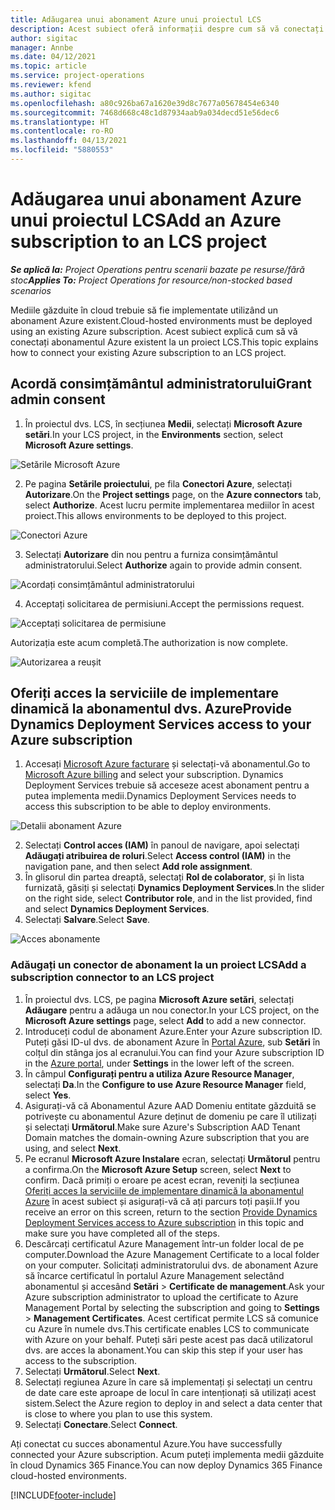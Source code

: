 ```yaml
---
title: Adăugarea unui abonament Azure unui proiectul LCS
description: Acest subiect oferă informații despre cum să vă conectați abonamentul Azure la un proiect LCS.
author: sigitac
manager: Annbe
ms.date: 04/12/2021
ms.topic: article
ms.service: project-operations
ms.reviewer: kfend
ms.author: sigitac
ms.openlocfilehash: a80c926ba67a1620e39d8c7677a05678454e6340
ms.sourcegitcommit: 7468d668c48c1d87934aab9a034decd51e56dec6
ms.translationtype: HT
ms.contentlocale: ro-RO
ms.lasthandoff: 04/13/2021
ms.locfileid: "5880553"
---
```

# <a name="add-an-azure-subscription-to-an-lcs-project"></a><span data-ttu-id="ecdd4-103">Adăugarea unui abonament Azure unui proiectul LCS</span><span class="sxs-lookup"><span data-stu-id="ecdd4-103">Add an Azure subscription to an LCS project</span></span>

<span data-ttu-id="ecdd4-104">_**Se aplică la:** Project Operations pentru scenarii bazate pe resurse/fără stoc_</span><span class="sxs-lookup"><span data-stu-id="ecdd4-104">_**Applies To:** Project Operations for resource/non-stocked based scenarios_</span></span>

<span data-ttu-id="ecdd4-105">Mediile găzduite în cloud trebuie să fie implementate utilizând un abonament Azure existent.</span><span class="sxs-lookup"><span data-stu-id="ecdd4-105">Cloud-hosted environments must be deployed using an existing Azure subscription.</span></span> <span data-ttu-id="ecdd4-106">Acest subiect explică cum să vă conectați abonamentul Azure existent la un proiect LCS.</span><span class="sxs-lookup"><span data-stu-id="ecdd4-106">This topic explains how to connect your existing Azure subscription to an LCS project.</span></span> 

## <a name="grant-admin-consent"></a><span data-ttu-id="ecdd4-107">Acordă consimțământul administratorului</span><span class="sxs-lookup"><span data-stu-id="ecdd4-107">Grant admin consent</span></span>

1. <span data-ttu-id="ecdd4-108">În proiectul dvs. LCS, în secțiunea **Medii**, selectați **Microsoft Azure setări**.</span><span class="sxs-lookup"><span data-stu-id="ecdd4-108">In your LCS project, in the **Environments** section, select **Microsoft Azure settings**.</span></span>

![Setările Microsoft Azure](./media/1MicrosoftAzureSettings.png)

2. <span data-ttu-id="ecdd4-110">Pe pagina **Setările proiectului**, pe fila **Conectori Azure**, selectați **Autorizare**.</span><span class="sxs-lookup"><span data-stu-id="ecdd4-110">On the **Project settings** page, on the **Azure connectors** tab, select **Authorize**.</span></span> <span data-ttu-id="ecdd4-111">Acest lucru permite implementarea mediilor în acest proiect.</span><span class="sxs-lookup"><span data-stu-id="ecdd4-111">This allows environments to be deployed to this project.</span></span>

![Conectori Azure](./media/2AzureConnectors.png)

3. <span data-ttu-id="ecdd4-113">Selectați **Autorizare** din nou pentru a furniza consimțământul administratorului.</span><span class="sxs-lookup"><span data-stu-id="ecdd4-113">Select **Authorize** again to provide admin consent.</span></span>

![Acordați consimțământul administratorului](./media/3GrantAdminConsent.png)

4. <span data-ttu-id="ecdd4-115">Acceptați solicitarea de permisiuni.</span><span class="sxs-lookup"><span data-stu-id="ecdd4-115">Accept the permissions request.</span></span>

![Acceptați solicitarea de permisiune](./media/4AcceptPermissionRequest.png)

<span data-ttu-id="ecdd4-117">Autorizația este acum completă.</span><span class="sxs-lookup"><span data-stu-id="ecdd4-117">The authorization is now complete.</span></span> 

![Autorizarea a reușit](./media/5AuthorizationComplete.png)

## <a name="provide-dynamics-deployment-services-access-to-your-azure-subscription"></a><a name="provide"></a><span data-ttu-id="ecdd4-119">Oferiți acces la serviciile de implementare dinamică la abonamentul dvs. Azure</span><span class="sxs-lookup"><span data-stu-id="ecdd4-119">Provide Dynamics Deployment Services access to your Azure subscription</span></span>

1. <span data-ttu-id="ecdd4-120">Accesați [Microsoft Azure facturare](https://portal.azure.com/#blade/Microsoft\_Azure\_Billing/SubscriptionsBlade) și selectați-vă abonamentul.</span><span class="sxs-lookup"><span data-stu-id="ecdd4-120">Go to [Microsoft Azure billing](https://portal.azure.com/#blade/Microsoft\_Azure\_Billing/SubscriptionsBlade) and select your subscription.</span></span> <span data-ttu-id="ecdd4-121">Dynamics Deployment Services trebuie să acceseze acest abonament pentru a putea implementa medii.</span><span class="sxs-lookup"><span data-stu-id="ecdd4-121">Dynamics Deployment Services needs to access this subscription to be able to deploy environments.</span></span>

![Detalii abonament Azure](./media/6AzureSubscription.png)

2. <span data-ttu-id="ecdd4-123">Selectați **Control acces (IAM)** în panoul de navigare, apoi selectați **Adăugați atribuirea de roluri**.</span><span class="sxs-lookup"><span data-stu-id="ecdd4-123">Select **Access control (IAM)** in the navigation pane, and then select **Add role assignment**.</span></span>
3. <span data-ttu-id="ecdd4-124">În glisorul din partea dreaptă, selectați **Rol de colaborator**, și în lista furnizată, găsiți și selectați **Dynamics Deployment Services**.</span><span class="sxs-lookup"><span data-stu-id="ecdd4-124">In the slider on the right side, select **Contributor role**, and in the list provided, find and select **Dynamics Deployment Services**.</span></span> 
4. <span data-ttu-id="ecdd4-125">Selectați **Salvare**.</span><span class="sxs-lookup"><span data-stu-id="ecdd4-125">Select **Save**.</span></span>

![Acces abonamente](./media/7SubscriptionAccess.png)

### <a name="add-a-subscription-connector-to-an-lcs-project"></a><span data-ttu-id="ecdd4-127">Adăugați un conector de abonament la un proiect LCS</span><span class="sxs-lookup"><span data-stu-id="ecdd4-127">Add a subscription connector to an LCS project</span></span>

1. <span data-ttu-id="ecdd4-128">În proiectul dvs. LCS, pe pagina **Microsoft Azure setări**, selectați **Adăugare** pentru a adăuga un nou conector.</span><span class="sxs-lookup"><span data-stu-id="ecdd4-128">In your LCS project, on the **Microsoft Azure settings** page, select **Add** to add a new connector.</span></span>
2. <span data-ttu-id="ecdd4-129">Introduceți codul de abonament Azure.</span><span class="sxs-lookup"><span data-stu-id="ecdd4-129">Enter your Azure subscription ID.</span></span> <span data-ttu-id="ecdd4-130">Puteți găsi ID-ul dvs. de abonament Azure în [Portal Azure](https://ms.portal.azure.com/), sub  **Setări**  în colțul din stânga jos al ecranului.</span><span class="sxs-lookup"><span data-stu-id="ecdd4-130">You can find your Azure subscription ID in the [Azure portal](https://ms.portal.azure.com/), under  **Settings**  in the lower left of the screen.</span></span>
3. <span data-ttu-id="ecdd4-131">În câmpul **Configurați pentru a utiliza Azure Resource Manager**, selectați **Da**.</span><span class="sxs-lookup"><span data-stu-id="ecdd4-131">In the **Configure to use Azure Resource Manager** field, select **Yes**.</span></span>
4. <span data-ttu-id="ecdd4-132">Asigurați-vă că Abonamentul Azure AAD Domeniu entitate găzduită se potrivește cu abonamentul Azure deținut de domeniu pe care îl utilizați și selectați **Următorul**.</span><span class="sxs-lookup"><span data-stu-id="ecdd4-132">Make sure Azure's Subscription AAD Tenant Domain matches the domain-owning Azure subscription that you are using, and select **Next**.</span></span>
5. <span data-ttu-id="ecdd4-133">Pe ecranul **Microsoft Azure Instalare** ecran, selectați **Următorul** pentru a confirma.</span><span class="sxs-lookup"><span data-stu-id="ecdd4-133">On the **Microsoft Azure Setup** screen, select **Next** to confirm.</span></span> <span data-ttu-id="ecdd4-134">Dacă primiți o eroare pe acest ecran, reveniți la secțiunea [Oferiți acces la serviciile de implementare dinamică la abonamentul Azure](#provide) în acest subiect și asigurați-vă că ați parcurs toți pașii.</span><span class="sxs-lookup"><span data-stu-id="ecdd4-134">If you receive an error on this screen, return to the section [Provide Dynamics Deployment Services access to Azure subscription](#provide) in this topic and make sure you have completed all of the steps.</span></span>
6. <span data-ttu-id="ecdd4-135">Descărcați certificatul Azure Management într-un folder local de pe computer.</span><span class="sxs-lookup"><span data-stu-id="ecdd4-135">Download the Azure Management Certificate to a local folder on your computer.</span></span> <span data-ttu-id="ecdd4-136">Solicitați administratorului dvs. de abonament Azure să încarce certificatul în portalul Azure Management selectând abonamentul și accesând **Setări** > **Certificate de management**.</span><span class="sxs-lookup"><span data-stu-id="ecdd4-136">Ask your Azure subscription administrator to upload the certificate to Azure Management Portal by selecting the subscription and going to **Settings** > **Management Certificates**.</span></span> <span data-ttu-id="ecdd4-137">Acest certificat permite LCS să comunice cu Azure în numele dvs.</span><span class="sxs-lookup"><span data-stu-id="ecdd4-137">This certificate enables LCS to communicate with Azure on your behalf.</span></span> <span data-ttu-id="ecdd4-138">Puteți sări peste acest pas dacă utilizatorul dvs. are acces la abonament.</span><span class="sxs-lookup"><span data-stu-id="ecdd4-138">You can skip this step if your user has access to the subscription.</span></span>
7. <span data-ttu-id="ecdd4-139">Selectați  **Următorul**.</span><span class="sxs-lookup"><span data-stu-id="ecdd4-139">Select  **Next**.</span></span>
8. <span data-ttu-id="ecdd4-140">Selectați regiunea Azure în care să implementați și selectați un centru de date care este aproape de locul în care intenționați să utilizați acest sistem.</span><span class="sxs-lookup"><span data-stu-id="ecdd4-140">Select the Azure region to deploy in and select a data center that is close to where you plan to use this system.</span></span>
9.  <span data-ttu-id="ecdd4-141">Selectați  **Conectare**.</span><span class="sxs-lookup"><span data-stu-id="ecdd4-141">Select  **Connect**.</span></span>

<span data-ttu-id="ecdd4-142">Ați conectat cu succes abonamentul Azure.</span><span class="sxs-lookup"><span data-stu-id="ecdd4-142">You have successfully connected your Azure subscription.</span></span> <span data-ttu-id="ecdd4-143">Acum puteți implementa medii găzduite în cloud Dynamics 365 Finance.</span><span class="sxs-lookup"><span data-stu-id="ecdd4-143">You can now deploy Dynamics 365 Finance cloud-hosted environments.</span></span>




[!INCLUDE[footer-include](../includes/footer-banner.md)]
